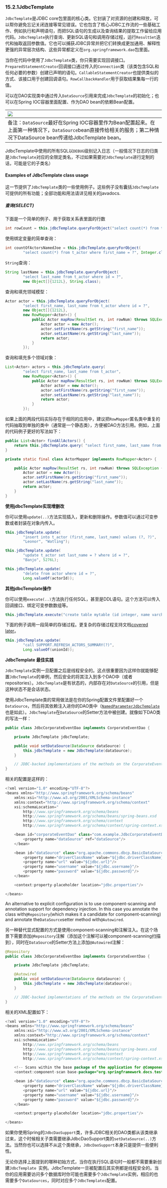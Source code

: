 ### 15.2.1JdbcTemplate

`JdbcTemplate`是JDBC core包里面的核心类。它封装了对资源的创建和释放，可以帮你避免忘记关闭连接等常见错误。它也包含了核心JDBC工作流的一些基础工作、例如执行和声明语句，而把SQL语句的生成以及查询结果的提取工作留给应用代码。`JdbcTemplate`执行查询、更新SQL语句和调用存储过程，运行`ResultSet`迭代和抽取返回参数值。它也可以捕获JDBC异常并把它们转换成更加通用、解释性更强的异常层次结构、这些异常都定义在`org.springframework.dao`包里面。

当你在代码中使用了`JdbcTemplate`类，你只需要实现回调接口。`PreparedStatementCreator`回调接口通过传入的`Connection`类（该类包含SQL和任何必要的参数）创建已声明的语句。`CallableStatementCreator`也提供类似的方式、该接口用于创建回调语句。`RowCallbackHandler`用于获取结果集每一行的值。

可以在DAO实现类中通过传入`DataSource`引用来完成`JdbcTemplate`的初始化；也可以在Spring IOC容器里面配置、作为DAO bean的依赖Bean配置。

| ![](http://docs.spring.io/spring/docs/5.0.0.M5/spring-framework-reference/html/images/note.png.pagespeed.ce.9zQ_1wVwzR.png) |
| :--- |
| 备注：`DataSource`最好在Spring IOC容器里作为Bean配置起来。在上面第一种情况下，`DataSource`bean直接传给相关的服务；第二种情况下DataSource bean传递给JdbcTemplate bean。 |

JdbcTemplate中使用的所有SQL以`DEBUG`级别记入日志（一般情况下日志的归类是`JdbcTemplate`对应的全限定类名，不过如果需要对`JdbcTemplate`进行定制的话，可能是它的子类名）

#### Examples of JdbcTemplate class usage

这一节提供了`JdbcTemplate`类的一些使用例子。这些例子没有囊括`JdbcTemplate`可提供的所有功能；全部功能和用法请详见相关的javadocs.

##### 查询\(SELECT\)

下面是一个简单的例子、用于获取关系表里面的行数

```java
int rowCount = this.jdbcTemplate.queryForObject("select count(*) from t_actor", Integer.class);
```

使用绑定变量的简单查询：

```java
int countOfActorsNamedJoe = this.jdbcTemplate.queryForObject(
        "select count(*) from t_actor where first_name = ?", Integer.class, "Joe");
```

`String`查询：

```java
String lastName = this.jdbcTemplate.queryForObject(
        "select last_name from t_actor where id = ?",
        new Object[]{1212L}, String.class);
```

查询和填充领域模型：

```java
Actor actor = this.jdbcTemplate.queryForObject(
        "select first_name, last_name from t_actor where id = ?",
        new Object[]{1212L},
        new RowMapper<Actor>() {
            public Actor mapRow(ResultSet rs, int rowNum) throws SQLException {
                Actor actor = new Actor();
                actor.setFirstName(rs.getString("first_name"));
                actor.setLastName(rs.getString("last_name"));
                return actor;
            }
        });
```

查询和填充多个领域对象：

```java
List<Actor> actors = this.jdbcTemplate.query(
        "select first_name, last_name from t_actor",
        new RowMapper<Actor>() {
            public Actor mapRow(ResultSet rs, int rowNum) throws SQLException {
                Actor actor = new Actor();
                actor.setFirstName(rs.getString("first_name"));
                actor.setLastName(rs.getString("last_name"));
                return actor;
            }
        });
```

如果上面的两段代码实际存在于相同的应用中，建议把`RowMapper`匿名类中重复的代码抽取到单独的类中（通常是一个静态类），方便被DAO方法引用。例如，上面的代码例子更好的写法如下：

```java
public List<Actor> findAllActors() {
    return this.jdbcTemplate.query( "select first_name, last_name from t_actor", new ActorMapper());
}

private static final class ActorMapper implements RowMapper<Actor> {

    public Actor mapRow(ResultSet rs, int rowNum) throws SQLException {
        Actor actor = new Actor();
        actor.setFirstName(rs.getString("first_name"));
        actor.setLastName(rs.getString("last_name"));
        return actor;
    }
}
```

**使用jdbcTemplate实现增删改**

你可以使用`update(..)`方法实现插入，更新和删除操作。参数值可以通过可变参数或者封装在对象内传入。

```java
this.jdbcTemplate.update(
        "insert into t_actor (first_name, last_name) values (?, ?)",
        "Leonor", "Watling");
```

```java
this.jdbcTemplate.update(
        "update t_actor set last_name = ? where id = ?",
        "Banjo", 5276L);
```

```java
this.jdbcTemplate.update(
        "delete from actor where id = ?",
        Long.valueOf(actorId));
```

**其他jdbcTemplate操作**

你可以使用`execute(..)`方法执行任何SQL，甚至是DDL语句。这个方法可以传入回调接口、绑定可变参数数组等。

```java
this.jdbcTemplate.execute("create table mytable (id integer, name varchar(100))");
```

下面的例子调用一段简单的存储过程。更复杂的存储过程支持文档[covered later](http://docs.spring.io/spring/docs/5.0.0.M5/spring-framework-reference/html/jdbc.html#jdbc-StoredProcedure)。

```java
this.jdbcTemplate.update(
        "call SUPPORT.REFRESH_ACTORS_SUMMARY(?)",
        Long.valueOf(unionId));
```

**JdbcTemplate 最佳实践**

`JdbcTemplate`实例一旦配置之后是线程安全的。这点很重要因为这样你就能够配置`JdbcTemplate`的单例，然后安全的将其注入到多个DAO中（或者repositories）。`JdbcTemplate`是有状态的，内部存在对`DataSource`的引用，但是这种状态不是会话状态。

使用JdbcTemplate类的常用做法是在你的Spring配置文件里配置好一个`DataSource`，然后将其依赖注入进你的DAO类中（[`NamedParameterJdbcTemplate`](http://docs.spring.io/spring/docs/5.0.0.M5/spring-framework-reference/html/jdbc.html#jdbc-NamedParameterJdbcTemplate)也是如此）。`JdbcTemplate`在`DataSource`的Setter方法中被创建。就像如下DAO类的写法一样：

```java
public class JdbcCorporateEventDao implements CorporateEventDao {

    private JdbcTemplate jdbcTemplate;

    public void setDataSource(DataSource dataSource) {
        this.jdbcTemplate = new JdbcTemplate(dataSource);
    }

    // JDBC-backed implementations of the methods on the CorporateEventDao follow...
}
```

相关的配置是这样的：

```java
<?xml version="1.0" encoding="UTF-8"?>
<beans xmlns="http://www.springframework.org/schema/beans"
    xmlns:xsi="http://www.w3.org/2001/XMLSchema-instance"
    xmlns:context="http://www.springframework.org/schema/context"
    xsi:schemaLocation="
        http://www.springframework.org/schema/beans
        http://www.springframework.org/schema/beans/spring-beans.xsd
        http://www.springframework.org/schema/context
        http://www.springframework.org/schema/context/spring-context.xsd">

    <bean id="corporateEventDao" class="com.example.JdbcCorporateEventDao">
        <property name="dataSource" ref="dataSource"/>
    </bean>

    <bean id="dataSource" class="org.apache.commons.dbcp.BasicDataSource" destroy-method="close">
        <property name="driverClassName" value="${jdbc.driverClassName}"/>
        <property name="url" value="${jdbc.url}"/>
        <property name="username" value="${jdbc.username}"/>
        <property name="password" value="${jdbc.password}"/>
    </bean>

    <context:property-placeholder location="jdbc.properties"/>

</beans>
```

An alternative to explicit configuration is to use component-scanning and annotation support for dependency injection. In this case you annotate the class with`@Repository`\(which makes it a candidate for component-scanning\) and annotate the`DataSource`setter method with`@Autowired`.

另一种替代显式配置的方式是使用component-scanning和注解注入。在这个场景下需要添加`@Repository`注解（添加这个注解可以被component-scanning扫描到），同时在`DataSource`的Setter方法上添加`@Autowired`注解：

```java
@Repository
public class JdbcCorporateEventDao implements CorporateEventDao {

    private JdbcTemplate jdbcTemplate;

    @Autowired
    public void setDataSource(DataSource dataSource) {
        this.jdbcTemplate = new JdbcTemplate(dataSource);
    }

    // JDBC-backed implementations of the methods on the CorporateEventDao follow...
}
```

相关的XML配置如下：

```java
<?xml version="1.0" encoding="UTF-8"?>
<beans xmlns="http://www.springframework.org/schema/beans"
    xmlns:xsi="http://www.w3.org/2001/XMLSchema-instance"
    xmlns:context="http://www.springframework.org/schema/context"
    xsi:schemaLocation="
        http://www.springframework.org/schema/beans
        http://www.springframework.org/schema/beans/spring-beans.xsd
        http://www.springframework.org/schema/context
        http://www.springframework.org/schema/context/spring-context.xsd">

    <!-- Scans within the base package of the application for @Component classes to configure as beans -->
    <context:component-scan base-package="org.springframework.docs.test" />

    <bean id="dataSource" class="org.apache.commons.dbcp.BasicDataSource" destroy-method="close">
        <property name="driverClassName" value="${jdbc.driverClassName}"/>
        <property name="url" value="${jdbc.url}"/>
        <property name="username" value="${jdbc.username}"/>
        <property name="password" value="${jdbc.password}"/>
    </bean>

    <context:property-placeholder location="jdbc.properties"/>

</beans>
```

如果你使用Spring的`JdbcDaoSupport`类，许多JDBC相关的DAO类都从该类继承过来，这个时候相关子类需要继承JdbcDaoSupport类的`setDataSource(..)`方法。当然你也可以选择不从这个类继承，`JdbcDaoSupport`本身只是提供一些便利性。

无论你选择上面提到的哪种初始方式，当你在执行SQL语句时一般都不需要重新创建`JdbcTemplate `实例。JdbcTemplate一旦被配置后其实例都是线程安全的。当你的应用需要访问多个数据库时你可能也需要多个`JdbcTemplate`实例，相应的也需要多个`DataSources`，同时对应多个`JdbcTemplates`配置。

